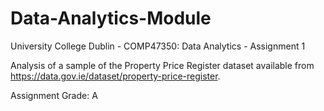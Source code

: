 # Data-Analytics-Module

University College Dublin - COMP47350: Data Analytics - Assignment 1

Analysis of a sample of the Property Price Register dataset available from https://data.gov.ie/dataset/property-price-register. 

Assignment Grade: A
